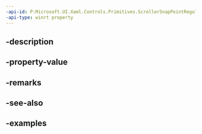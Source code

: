 ```yaml
---
-api-id: P:Microsoft.UI.Xaml.Controls.Primitives.ScrollerSnapPointRegular.Interval
-api-type: winrt property
---
```


## -description

## -property-value

## -remarks

## -see-also

## -examples

